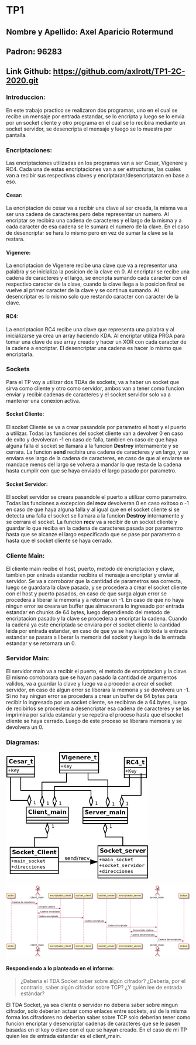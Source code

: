 # TP1

## Nombre y Apellido: Axel Aparicio Rotermund
## Padron: 96283
## Link Github: https://github.com/axlrott/TP1-2C-2020.git

### Introduccion:

En este trabajo practico se realizaron dos programas, uno en el cual se recibe un mensaje por entrada estandar, se lo encripta y luego se lo envia por un socket cliente y otro programa en el cual se lo recibira mediante un socket servidor, se desencripta el mensaje y luego se lo muestra por pantalla.

### Encriptaciones:

Las encriptaciones utilizadas en los programas van a ser Cesar, Vigenere y RC4.
Cada una de estas encriptaciones van a ser estructuras, las cuales van a recibir sus respectivas claves y encriptaran/desencriptaran en base a eso.

#### Cesar:

La encriptacion de cesar va a recibir una clave al ser creada, la misma va a ser una cadena de caracteres pero debe representar un numero.
Al encriptar se recibira una cadena de caracteres y el largo de la misma y a cada caracter de esa cadena se le sumara el numero de la clave. En el caso de desencriptar se hara lo mismo pero en vez de sumar la clave se la restara.

#### Vigenere:

La encriptacion de Vigenere recibe una clave que va a representar una palabra y se inicializa la posicion de la clave en 0.
Al encriptar se recibe una cadena de caracteres y el largo, se encripta sumando cada caracter con el respectivo caracter de la clave, cuando la clave llega a la posicion final se vuelve al primer caracter de la clave y se continua sumando. Al desencriptar es lo mismo solo que restando caracter con caracter de la clave.

#### RC4:

La encriptacion RC4 recibe una clave que representa una palabra y al inicializarse ya crea un array haciendo KDA. Al encriptar utiliza PRGA para tomar una clave de ese array creado y hacer un XOR con cada caracter de la cadena a encriptar. El desencriptar una cadena es hacer lo mismo que encriptarla.

### Sockets

Para el TP voy a utilizar dos TDAs de sockets, va a haber un socket que sirva como cliente y otro como servidor, ambos van a tener como funcion enviar y recibir cadenas de caracteres y el socket servidor solo va a mantener una conexion activa.

#### Socket Cliente:

El socket Cliente se va a crear pasandole por parametro el host y el puerto a utilizar.
Todas las funciones del socket cliente van a devolver 0 en caso de exito y devolveran -1 en caso de falla, tambien en caso de que haya alguna falla el socket se llamara a la funcion **Destroy** internamente y se cerrara.
La funcion **send** recibira una cadena de caracteres y un largo, y se enviara ese largo de la cadena de caracteres, en caso de que al enviarse se mandace menos del largo se volvera a mandar lo que resta de la cadena hasta cumplir con que se haya enviado el largo pasado por parametro.

#### Socket Servidor:

El socket servidor se creara pasandole el puerto a utilizar como parametro.
Todas las funciones a excepcion del **recv** devolveran 0 en caso exitoso o -1 en caso de que haya alguna falla y al igual que en el socket cliente si se detecta una falla el socket se llamara a la funcion **Destroy** internamente y se cerrara el socket.
La funcion **recv** va a recibir de un socket cliente y guardar lo que reciba en la cadena de caracteres pasada por paramentro hasta que se alcanze el largo especificado que se pase por parametro o hasta que el socket cliente se haya cerrado.

### Cliente Main:

El cliente main recibe el host, puerto, metodo de encriptacion y clave, tambien por entrada estandar recibira el mensaje a encriptar y enviar al servidor.
Se va a corroborar que la cantidad de parametros sea correcta, luego se guardara la clave pasada, y se procedera a crear el socket cliente con el host y puerto pasados, en caso de que surga algun error se procedera a liberar la memoria y a retornar un -1.
En caso de que no haya ningun error se creara un buffer que almacenara lo ingresado por entrada estandar en chunks de 64 bytes, luego dependiendo del metodo de encriptacion pasado y la clave se procedera a encriptar la cadena.
Cuando la cadena ya este encriptada se enviara por el socket cliente la cantidad leida por entrada estandar, en caso de que ya se haya leido toda la entrada estandar se pasara a liberar la memoria del socket y luego la de la entrada estandar y se retornara un 0.

### Servidor Main:

El servidor main va a recibir el puerto, el metodo de encriptacion y la clave.
El mismo corroborara que se hayan pasado la cantidad de argumentos validos, va a guardar la clave y luego va a proceder a crear el socket servidor, en caso de algun error se liberara la memoria y se devolvera un -1.
Si no hay ningun error se procedera a crear un buffer de 64 bytes para recibir lo ingresado por un socket cliente, se recibiran de a 64 bytes, luego de recibirlos se procedera a desencriptar esa cadena de caracteres y se las imprimira por salida estandar y se repetira el proceso hasta que el socket cliente se haya cerrado.
Luego de este proceso se liberara memoria y se devolvera un 0.

### Diagramas:

![Diagrama1](imgs/Diagrama1.png)

![Diagrama2](imgs/Diagrama2.png)

#### Respondiendo a lo planteado en el informe:

>¿Debería el TDA Socket saber sobre algún cifrador? ¿Debería, por el contrario, saber algún cifrador sobre TCP? ¿Y quién lee de entrada estándar?

El TDA Socket, ya sea cliente o servidor no deberia saber sobre ningun cifrador, solo deberian actuar como enlaces entre sockets, asi de la misma forma los cifradores no deberian saber sobre TCP solo deberian tener como funcion encriptar y desencriptar cadenas de caracteres que se le pasen basadas en el key o clave con el que se hayan creado. En el caso de mi TP quien lee de entrada estandar es el client_main.
